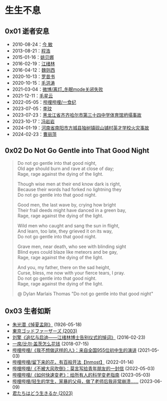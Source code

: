 # 生生不息

## 0x01 逝者安息

- 2010-08-24：[今 敏](http://old.lifeweek.com.cn//2013/0827/42193.shtml)
- 2013-08-21：[程浩](https://www.zhihu.com/people/cheng-hao-81)
- 2015-01-16：[姚贝娜](https://weibo.com/bellamusic)
- 2016-02-19：[江绪林](https://zh.wikipedia.org/wiki/江绪林)
- 2016-04-12：[魏则西](https://www.zhihu.com/question/42392347/answer/94900511)
- 2020-10-13：[罗昔书](https://weibo.com/u/6037696062)
- 2020-10-15：[毛洪涛](https://www.zhihu.com/topic/21528860/)
- 2021-03-04：[微博/离灯_冬眠mode关闭失败](https://weibo.com/u/2649354465)
- 2021-12-11：[毛星云](https://www.zhihu.com/people/mao-xing-yun)
- 2022-05-05：[哔哩哔哩/一食纪](https://www.bilibili.com/video/BV1aS4y187yD/)
- 2023-07-05：[李玟](https://weibo.com/cocolee117)
- 2023-07-23：[黑龙江省齐齐哈尔市第三十四中学体育馆坍塌事故](https://chinadigitaltimes.net/chinese/698645.html)
- 2023-10-17：[冯岩岩](https://github.com/Anticorianderist/blog/blob/main/2-spt/figures/fengyanyan.jpg)
- 2024-01-19：[河南省南阳市方城县独树镇砚山铺村英才学校火灾事故](https://weibo.com/2656274875/NCFWguhCl)
- 2024-02-23：[曹丽萍](https://www.zhihu.com/question/646920542)

## 0x02 Do Not Go Gentle into That Good Night

> Do not go gentle into that good night,  
> Old age should burn and rave at close of day;  
> Rage, rage against the dying of the light.
>
> Though wise men at their end know dark is right,  
> Because their words had forked no lightning they  
> Do not go gentle into that good night.
>
> Good men, the last wave by, crying how bright  
> Their frail deeds might have danced in a green bay,  
> Rage, rage against the dying of the light.
>
> Wild men who caught and sang the sun in flight,  
> And learn, too late, they grieved it on its way,  
> Do not go gentle into that good night.
>
> Grave men, near death, who see with blinding sight  
> Blind eyes could blaze like meteors and be gay,  
> Rage, rage against the dying of the light.
>
> And you, my father, there on the sad height,  
> Curse, bless, me now with your fierce tears, I pray.  
> Do not go gentle into that good night.  
> Rage, rage against the dying of the light.
>
> @ Dylan Marlais Thomas "Do not go gentle into that good night"

## 0x03 生者如斯

- [朱光潜《悼夏孟刚》](https://book.douban.com/subject/30352171/) (1926-05-18)
- [東京ゴッドファーザーズ (2003)](https://movie.douban.com/subject/1310177/)
- [刘擎《追忆与启迪——江绪林博士告别仪式的悼词》](https://weibo.com/ttarticle/p/show?id=2309404641589166473326) (2016-02-23)
- [一席/比尔·盖茨怎么花钱](https://yixi.tv/#/speech/detail?id=780) (2018-07-15)
- [哔哩哔哩/《我不想做这样的人》：来自全国955位初中生的演讲](https://www.bilibili.com/video/BV1CU4y1b7Sx/) (2021-05-03)
- [哔哩哔哩/留下来的花，有百般开法【Inmost】](https://www.bilibili.com/video/BV1sZ4y1f7TC/) (2022-01-14)
- [哔哩哔哩/《不被大风吹倒》：莫言写给青年朋友的一封信](https://www.bilibili.com/video/BV1A44y1u7PF/) (2022-05-03)
- [哔哩哔哩/《如何快速变老》：给所有人的科学变老指南](https://www.bilibili.com/video/BV1Fo4y1L7AU/) (2023-05-03)
- [哔哩哔哩/轻生的学生，家暴的父母，做了老师后我非常崩溃......](https://www.bilibili.com/video/BV1j8411Z7mb/) (2023-06-09)
- [君たちはどう生きるか (2023)](https://movie.douban.com/subject/26925611/)
